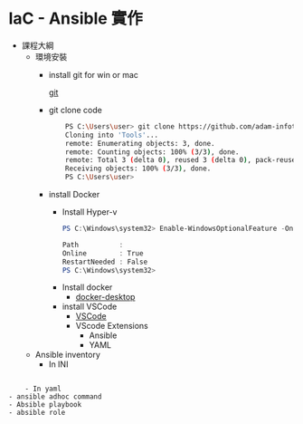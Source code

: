 # IaC - Ansible 實作
- 課程大綱
    - 環境安裝
        - install git for win or mac

            [git](https://git-scm.com/)
        - git clone code

            ```bash
                PS C:\Users\user> git clone https://github.com/adam-infotech/Tools.git
                Cloning into 'Tools'...
                remote: Enumerating objects: 3, done.
                remote: Counting objects: 100% (3/3), done.
                remote: Total 3 (delta 0), reused 3 (delta 0), pack-reused 0 (from 0)
                Receiving objects: 100% (3/3), done.
                PS C:\Users\user>
            ```
        - install Docker
            - Install Hyper-v
                ```powershell
                PS C:\Windows\system32> Enable-WindowsOptionalFeature -Online -FeatureName Microsoft-Hyper-V-All   

                Path          :
                Online        : True
                RestartNeeded : False
                PS C:\Windows\system32>
                ```
            - Install docker
              - [docker-desktop](https://www.docker.com/products/docker-desktop/)
            - install VSCode
              - [VSCode](https://code.visualstudio.com/download)
              - VScode Extensions
                - Ansible
                - YAML
    - Ansible inventory
        - In INI
```bash

```
        - In yaml
    - ansible adhoc command
    - Absible playbook
    - absible role
